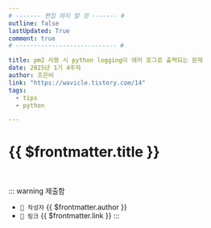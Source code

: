 ```yaml
---
# ------- 편집 하지 말 것 ------- #
outline: false
lastUpdated: True
comment: true
# ---------------------------- #

title: pm2 사용 시 python logging이 에러 로그로 출력되는 문제
date: 2025년 1기 4주차
author: 조은비
link: "https://wavicle.tistory.com/14"
tags:
  - tips
  - python

---
```


# {{ $frontmatter.title }}

<br>

<!-- 여기는 냅두기 -->
::: warning 제출함
 - `🥳 작성자` {{ $frontmatter.author }}
 - `🔗 링크` <a :href="$frontmatter.link" target="_blank" rel="noopener"> {{ $frontmatter.link }} </a>
::: 

<!-- 업데이트 사항 등 필요한 내용 아래부터 자유롭게 사용 -->